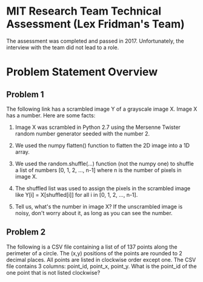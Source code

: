 # MIT Research Team Technical Assessment (Lex Fridman's Team)

The assessment was completed and passed in 2017. Unfortunately, the interview with the team did not lead to a role.

# Problem Statement Overview

## Problem 1

The following link has a scrambled image Y of a grayscale image X. Image X has a number. Here are some facts:

1. Image X was scrambled in Python 2.7 using the Mersenne Twister random number generator seeded with the number 2.

2. We used the numpy flatten() function to flatten the 2D image into a 1D array.

3. We used the random.shuffle(...) function (not the numpy one) to shuffle a list of numbers [0, 1, 2, …, n-1] where n is the number of pixels in image X.

4. The shuffled list was used to assign the pixels in the scrambled image like Y[i] = X[shuffled[i]] for all i in [0, 1, 2, …, n-1].

5. Tell us, what's the number in image X? If the unscrambled image is noisy, don't worry about it, as long as you can see the number.

## Problem 2

The following is a CSV file containing a list of of 137 points along the perimeter of a circle. The (x,y) positions of the points are rounded to 2 decimal places. All points are listed in clockwise order except one. The CSV file contains 3 columns: point_id, point_x, point_y. What is the point_id of the one point that is not listed clockwise?
